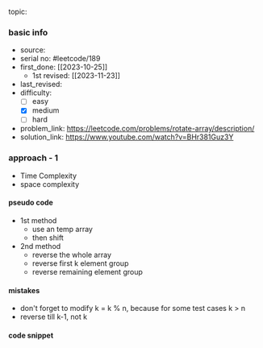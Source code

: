 topic:

### basic info
- source: 
- serial no: #leetcode/189 
- first_done: [[2023-10-25]]
	- 1st revised: [[2023-11-23]]
- last_revised:
- difficulty:
	- [ ] easy
	- [x] medium
	- [ ] hard
- problem_link: https://leetcode.com/problems/rotate-array/description/
- solution_link: https://www.youtube.com/watch?v=BHr381Guz3Y

### approach - 1
- Time Complexity
- space complexity

#### pseudo code
- 1st method
	- use an temp array 
	- then shift 
- 2nd method
	- reverse the whole array
	- reverse first k element group
	- reverse remaining element group
#### mistakes
- don't forget to modify k = k % n, because for some test cases k > n
- reverse till k-1, not k
#### code snippet
```python

```